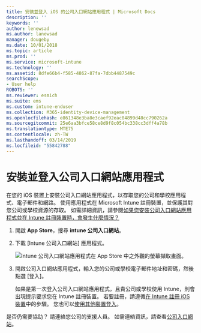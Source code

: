```yaml
---
title: 安裝並登入 iOS 的公司入口網站應用程式 | Microsoft Docs
description: ''
keywords: ''
author: lenewsad
ms.author: lanewsad
manager: dougeby
ms.date: 10/01/2018
ms.topic: article
ms.prod: ''
ms.service: microsoft-intune
ms.technology: ''
ms.assetid: 8dfe66b4-f585-4862-87fa-7dbb4487549c
searchScope:
- User help
ROBOTS: ''
ms.reviewer: esmich
ms.suite: ems
ms.custom: intune-enduser
ms.collection: M365-identity-device-management
ms.openlocfilehash: e861348e3ba8e3caef92eac04899d48cc790262a
ms.sourcegitcommit: 25e6aa3bfce58ce8d9f8c054bc338cc3dff4a78b
ms.translationtype: MTE75
ms.contentlocale: zh-TW
ms.lasthandoff: 03/14/2019
ms.locfileid: "55842788"
---
```

# <a name="install-and-sign-in-to-the-company-portal-app"></a>安裝並登入公司入口網站應用程式

在您的 iOS 裝置上安裝公司入口網站應用程式，以存取您的公司和學校應用程式、電子郵件和網路。 使用應用程式在 Microsoft Intune 註冊裝置，並保護其對您公司或學校資源的存取。 如需詳細資訊，請參閱[如果您安裝公司入口網站應用程式並在 Intune 註冊裝置時，會發生什麼情況？](what-happens-if-you-install-the-company-portal-app-and-enroll-your-device-in-intune-ios.md)

1.  開啟 **App Store**，搜尋 **intune 公司入口網站**。

2.  下載 [Intune 公司入口網站] 應用程式。

    ![Intune 公司入口網站應用程式在 App Store 中之外觀的螢幕擷取畫面。](./media/CP_iosRedesign_after_1803_04.PNG)

3.  開啟公司入口網站應用程式，輸入您的公司或學校電子郵件地址和密碼，然後點選 [登入]。

    如果是第一次登入公司入口網站應用程式，且貴公司或學校使用 Intune，則會出現提示要求您在 Intune 註冊裝置。 若要註冊，請遵循[在 Intune 註冊 iOS 裝置](enroll-your-device-in-intune-ios.md)中的步驟。 您也可以[使用其他裝置登入](https://docs.microsoft.com/intune-user-help/sign-in-to-the-company-portal#signing-in-from-another-device)。

是否仍需要協助？ 請連絡您公司的支援人員。 如需連絡資訊，請查看[公司入口網站](https://go.microsoft.com/fwlink/?linkid=2010980)。
